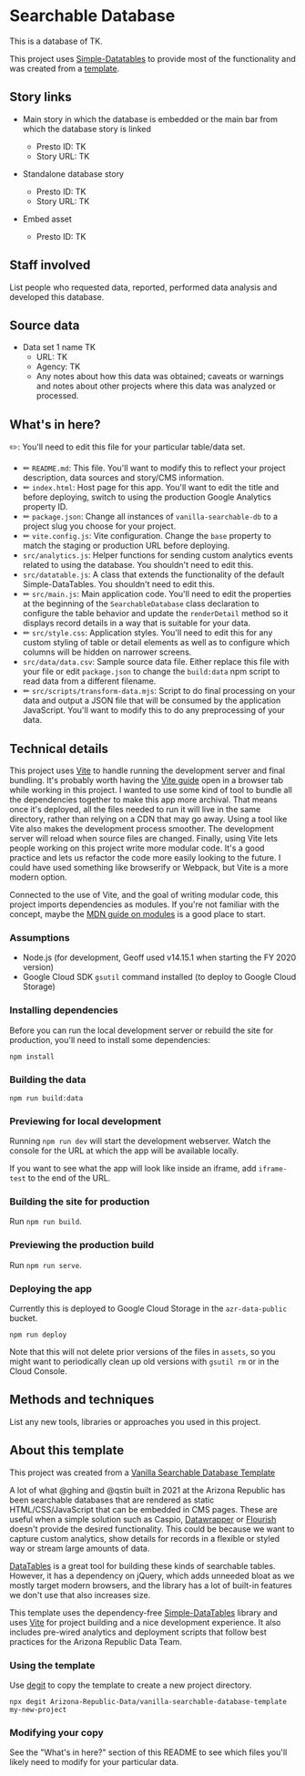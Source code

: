 # Searchable Database

This is a database of TK. 

This project uses [Simple-Datatables](https://github.com/fiduswriter/Simple-DataTables) to provide most of the functionality and was created from a [template](#about-this-template). 

## Story links

- Main story in which the database is embedded or the main bar from which the database story is linked 
  - Presto ID: TK 
  - Story URL: TK

- Standalone database story

  - Presto ID: TK 
  - Story URL: TK 

- Embed asset
  - Presto ID: TK 

## Staff involved

List people who requested data, reported, performed data analysis and developed this database.

## Source data

- Data set 1 name TK
  - URL: TK
  - Agency: TK
  - Any notes about how this data was obtained; caveats or warnings and notes about other projects where this data was analyzed or processed.

## What's in here?

✏️: You'll need to edit this file for your particular table/data set.

- ✏ `README.md`: This file. You'll want to modify this to reflect your project description, data sources and story/CMS information.
- ✏ `index.html`: Host page for this app. You'll want to edit the title and before deploying, switch to using the production Google Analytics property ID.
- ✏ `package.json`: Change all instances of `vanilla-searchable-db` to a project slug you choose for your project. 
- ✏ `vite.config.js`: Vite configuration. Change the `base` property to match the staging or production URL before deploying.
- `src/analytics.js`: Helper functions for sending custom analytics events related to using the database. You shouldn't need to edit this.
- `src/datatable.js`: A class that extends the functionality of the default Simple-DataTables. You shouldn't need to edit this.
- ✏ `src/main.js`: Main application code. You'll need to edit the properties at the beginning of the `SearchableDatabase` class declaration to configure the table behavior and update the `renderDetail` method so it displays record details in a way that is suitable for your data.
- ✏ `src/style.css`: Application styles. You'll need to edit this for any custom styling of table or detail elements as well as to configure which columns will be hidden on narrower screens.
- `src/data/data.csv`: Sample source data file. Either replace this file with your file or edit `package.json` to change the `build:data` npm script to read data from a different filename.
- ✏ `src/scripts/transform-data.mjs`: Script to do final processing on your data and output a JSON file that will be consumed by the application JavaScript. You'll want to modify this to do any preprocessing of your data.

## Technical details

This project uses [Vite](https://vitejs.dev/) to handle running the development server and final bundling. It's probably worth having the [Vite guide](https://vitejs.dev/guide/) open in a browser tab while working in this project. I wanted to use some kind of tool to bundle all the dependencies together to make this app more archival. That means once it's deployed, all the files needed to run it will live in the same directory, rather than relying on a CDN that may go away. Using a tool like Vite also makes the development process smoother. The development server will reload when source files are changed. Finally, using Vite lets people working on this project write more modular code. It's a good practice and lets us refactor the code more easily looking to the future. I could have used something like browserify or Webpack, but Vite is a more modern option.

Connected to the use of Vite, and the goal of writing modular code, this project imports dependencies as modules. If you're not familiar with the concept, maybe the [MDN guide on modules](https://developer.mozilla.org/en-US/docs/Web/JavaScript/Guide/Modules) is a good place to start.

### Assumptions

- Node.js (for development, Geoff used v14.15.1 when starting the FY 2020 version)
- Google Cloud SDK `gsutil` command installed (to deploy to Google Cloud Storage)

### Installing dependencies

Before you can run the local development server or rebuild the site for production, you'll need to install some dependencies:

```
npm install
```

### Building the data

```
npm run build:data
```

### Previewing for local development

Running `npm run dev` will start the development webserver. Watch the console for the URL at which the app will be available locally.

If you want to see what the app will look like inside an iframe, add `iframe-test` to the end of the URL.

### Building the site for production

Run `npm run build`.

### Previewing the production build

Run `npm run serve`.

### Deploying the app

Currently this is deployed to Google Cloud Storage in the `azr-data-public` bucket.

```
npm run deploy
```

Note that this will not delete prior versions of the files in `assets`, so you might want to periodically clean up old versions with `gsutil rm` or in the Cloud Console.

## Methods and techniques

List any new tools, libraries or approaches you used in this project.

## About this template

This project was created from a [Vanilla Searchable Database Template](https://github.com/Arizona-Republic-Data/vanilla-searchable-database-template)

A lot of what @ghing and @qstin built in 2021 at the Arizona Republic has been searchable databases that are rendered as static HTML/CSS/JavaScript that can be embedded in CMS pages. These are useful when a simple solution such as Caspio, [Datawrapper](https://www.datawrapper.de/tables) or [Flourish](https://app.flourish.studio/@flourish/table) doesn't provide the desired functionality. This could be because we want to capture custom analytics, show details for records in a flexible or styled way or stream large amounts of data.

[DataTables](https://datatables.net/) is a great tool for building these kinds of searchable tables. However, it has a dependency on jQuery, which adds unneeded bloat as we mostly target modern browsers, and the library has a lot of built-in features we don't use that also increases size.

This template uses the dependency-free [Simple-DataTables](https://github.com/fiduswriter/Simple-DataTables) library and uses [Vite](https://vitejs.dev/) for project building and a nice development experience. It also includes pre-wired analytics and deployment scripts that follow best practices for the Arizona Republic Data Team.

### Using the template

Use [degit](https://github.com/Rich-Harris/degit) to copy the template to create a new project directory.

```
npx degit Arizona-Republic-Data/vanilla-searchable-database-template my-new-project
```

### Modifying your copy

See the "What's in here?" section of this README to see which files you'll likely need to modify for your particular data.
